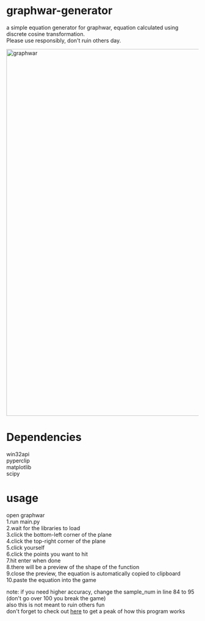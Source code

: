 # graphwar-generator
a simple equation generator for graphwar, equation calculated using discrete cosine transformation.  
Please use responsibly, don't ruin others day.  

<img width="962" alt="graphwar" src="https://user-images.githubusercontent.com/81552194/180501344-ae0bd2f7-e241-4a56-8acc-d53636d0daa6.png">

# Dependencies  
win32api  
pyperclip  
matplotlib  
scipy  

# usage  
open graphwar  
1.run main.py  
2.wait for the libraries to load  
3.click the bottom-left corner of  the plane  
4.click the top-right corner of the plane  
5.click yourself   
6.click the points you want to hit   
7.hit enter when done  
8.there will be a preview of the shape of the function  
9.close the preview, the equation is automatically copied to clipboard  
10.paste the equation into the game    

note: if you need higher accuracy, change the sample_num in line 84 to 95 (don't go over 100 you break the game)  
also this is not meant to ruin others fun  
don't forget to check out [here](https://edleebinj.github.io/graphwar-generator/) to get a peak of how this program works

